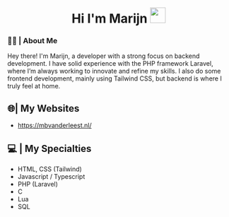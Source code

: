### <h1 align="center">Hi I'm Marijn <img src="https://media.giphy.com/media/hvRJCLFzcasrR4ia7z/giphy.gif" width="35"></h1>

### 🙋‍♂️ | About Me

Hey there! I'm Marijn, a developer with a strong focus on backend development. I have solid experience with the PHP framework Laravel, where I’m always working to innovate and refine my skills. I also do some frontend development, mainly using Tailwind CSS, but backend is where I truly feel at home.

## 🌐| My Websites

- https://mbvanderleest.nl/

## 💻 | My Specialties

- HTML, CSS (Tailwind)
- Javascript / Typescript
- PHP (Laravel)
- C
- Lua
- SQL
